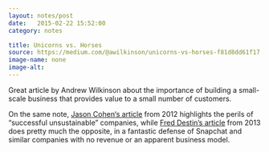 ```yaml
---
layout: notes/post
date:   2015-02-22 15:52:00
category: notes

title: Unicorns vs. Horses  
source: https://medium.com/@awilkinson/unicorns-vs-horses-f81d8dd61f17
image-name: none 
image-alt:
---
```


Great article by Andrew Wilkinson about the importance of building a small-scale business that provides value to a small number of customers.

On the same note, [Jason Cohen‘s article](http://blog.asmartbear.com/unsustainable-companies.html) from 2012 highlights the perils of “successful unsustainable” companies, while [Fred Destin’s article](http://freddestin.com/2013/11/snapchat-revenues-debate.html) from 2013 does pretty much the opposite, in a fantastic defense of Snapchat and similar companies with no revenue or an apparent business model.
